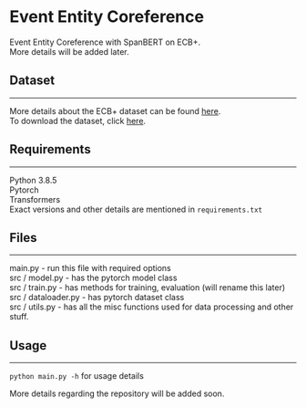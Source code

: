 # Event Entity Coreference

Event Entity Coreference with SpanBERT on ECB+.  
More details will be added later.

## Dataset
---
More details about the ECB+ dataset can be found [here](http://www.newsreader-project.eu/results/data/the-ecb-corpus/).  
To download the dataset, click [here](kyoto.let.vu.nl/repo/ECB+_LREC2014.zip).

## Requirements
---
Python 3.8.5  
Pytorch  
Transformers  
Exact versions and other details are mentioned in `requirements.txt`

## Files
---
  main.py - run this file with required options  
  src / model.py - has the pytorch model class  
  src / train.py - has methods for training, evaluation (will rename this later)  
  src / dataloader.py - has pytorch dataset class   
  src / utils.py - has all the misc functions used for data processing and other stuff.

## Usage 
---
`python main.py -h` for usage details  

More details regarding the repository will be added soon.
